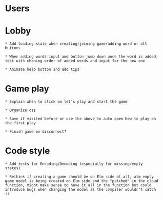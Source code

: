 # Users

# Lobby

    * Add loading state when creating/joining game/adding word or all buttons

    * When adding words input and button jump down once the word is added, test with chaning order of added words and input for the new one

    * Animate help button and add tips

# Game play

    * Explain when to click on let's play and start the game

    * Organize css

    * Save if visited before or use the above to auto open how to play on the first play

    * Finish game on disconnect?

# Code style

    * Add tests for Encoding/Decoding (especially for missing/empty states)

    * Rethink if creating a game should be on Elm side at all, atm empty game model is being created on Elm side and the "patched" in the cloud function, might make sense to have it all in the function but could introduce bugs when changing the model as the compiler wouldn't catch it
